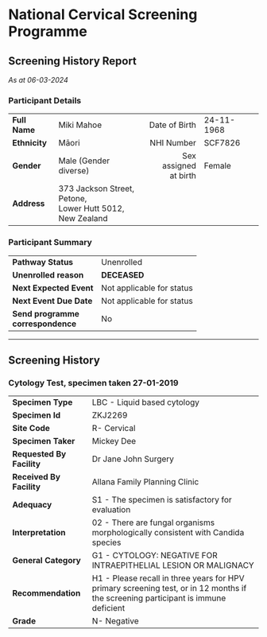 
<!-- <img src="../images/NCSPbadge.svg" width="40%"/> --> 

# National Cervical Screening Programme
## Screening History Report
*As at 06-03-2024*

### Participant Details

| | | | |
|:---------------------------|:-------------------------|------------:|:------------|
| **Full Name**              | Miki Mahoe               | Date of Birth  | 24-11-1968 |
| **Ethnicity**              | Māori                    | NHI Number      | SCF7826 |
| **Gender**                 | Male (Gender diverse)    | Sex assigned<br>at birth   | Female |
| **Address**                | 373 Jackson Street, <br>Petone,<br>Lower Hutt 5012,<br>New Zealand  | | |

### Participant Summary

| | |
|:-------------------------|:--------------------------|
| **Pathway Status**       | Unenrolled                |
| **Unenrolled reason**    | **DECEASED**  | | |
| **Next Expected Event**  | Not applicable for status |
| **Next Event Due Date**  | Not applicable for status |
| **Send programme**<br>**correspondence** | No | | |

---

## Screening History

### Cytology Test, specimen taken 27-01-2019

| | |
|:--------------------------|:------------------------------|
| **Specimen Type**         | LBC - Liquid based cytology   |
| **Specimen Id**           | ZKJ2269                       |
| **Site Code**             | R- Cervical                   |
| **Specimen Taker**        | Mickey Dee                    |
| **Requested By Facility** | Dr Jane John Surgery          |
| **Received By Facility**  | Allana Family Planning Clinic |
| **Adequacy**              | S1 - The specimen is satisfactory for evaluation  |
| **Interpretation**        | 02 - There are fungal organisms morphologically consistent with Candida species |
| **General Category**      | G1 - CYTOLOGY: NEGATIVE FOR INTRAEPITHELIAL LESION OR MALIGNACY |
| **Recommendation**        | H1 - Please recall in three years for HPV primary screening test, or in 12 months if the screening participant is immune deficient |
| **Grade**                 | N- Negative |
